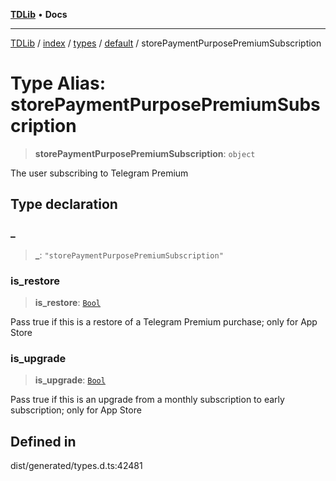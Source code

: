 [**TDLib**](../../../../../../README.md) • **Docs**

***

[TDLib](../../../../../../modules.md) / [index](../../../../../README.md) / [types](../../../README.md) / [default](../README.md) / storePaymentPurposePremiumSubscription

# Type Alias: storePaymentPurposePremiumSubscription

> **storePaymentPurposePremiumSubscription**: `object`

The user subscribing to Telegram Premium

## Type declaration

### \_

> **\_**: `"storePaymentPurposePremiumSubscription"`

### is\_restore

> **is\_restore**: [`Bool`](Bool.md)

Pass true if this is a restore of a Telegram Premium purchase; only for App Store

### is\_upgrade

> **is\_upgrade**: [`Bool`](Bool.md)

Pass true if this is an upgrade from a monthly subscription to early subscription; only for App Store

## Defined in

dist/generated/types.d.ts:42481
